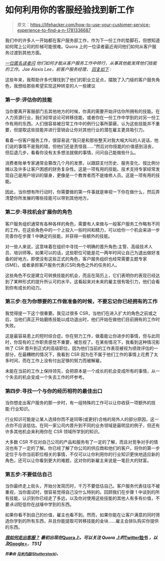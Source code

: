 # 如何利用你的客服经验找到新工作

> 原文：<https://lifehacker.com/how-to-use-your-customer-service-experience-to-find-a-n-1781336687>

我们中的许多人一开始都在客户服务部工作，作为下一份工作的垫脚石，但想知道如何爬上公司的阶梯可能很难。Quora 上的一位读者最近询问他们如何从客户服务过渡到其他方面。



[*一位匿名读者问*](https://www.quora.com/How-do-I-get-out-of-customer-service?srid=VDZ) *他们如何才能从客户服务工作中转行，从事其他能发挥他们技能的工作。Jae Alexis Lee，前客户服务经理，* [*回复如下*](https://www.quora.com/How-do-I-get-out-of-customer-service/answer/Jae-Alexis-Lee) *:*

这些年来，我帮助许多代理找到了他们的职业立足点，摆脱了入门级的客户服务角色，我想给那些希望实现这种转变的人一些建议

### 第一步:评估你的技能

当你要离开客服部门去其他地方的时候，你真的需要开始评估你所拥有的技能。在人力资源行业，我们经常谈论可转移技能，或者你在一份工作中学到的对另一份工作有用的东西。人们很容易被日常工作中的例行公事所蒙蔽，认为这些技能并不重要，但提取这些技能并进行营销会让你对其他行业的潜在雇主更具吸引力。

看着一份客户服务工作，很容易说:“我只是和那些整天对我大喊大叫的人说话，他们说的事情不是我的错，但他们还是责怪我……”然后对你技能的价值感到沮丧，但后退几步，看看你没有太多想法就做的事情，问问自己能做些什么。

消费者账单专家通常会篡改几个月的发票，以跟踪支付历史、服务变化、按比例分摊以及许多让客户困惑的财务复杂性。这是一项有用的技能。技术支持专家经常发现自己是用户培训的替身，更像是一个教育者而不是维修人员。这是一项有用的技能。

因此，当你想有所行动时，你需要做的第一件事就是审视一下你在做什么，然后弄清楚你所发展的哪些技能可以带到其他地方。

### **第二步:寻找机会扩展你的角色**

客户服务组织通常有各种各样的角色，需要有人来做与一般客户服务工作略有不同的工作。在这些角色中的一个上投入一些时间和精力，可以给你一个机会来进一步完善你在步骤 1 中确定的技能，并获得一些额外的技能。

对一些人来说，这意味着在组织中寻找一个明确的晋升角色:主管、高级技术人员、培训师等。如果可以的话，这些职位可能是花一两年时间让自己为退出做好准备的好地方。即使没有这些正式的角色，客户服务组织也经常需要主题专家(SME)，或者承担客户服务代表(CSR)角色之外的任务的人。

这些角色不仅是建立可转换技能的机会，而且在简历上，它们表明你的表现已经达到了某种形式的提升所认可的水平。这看起来对未来的雇主很有吸引力，他们会看到你有成长的动力。

### 第三步:在为你想要的工作做准备的时候，不要忘记你已经拥有的工作

我觉得提一下这个很重要。我见过很多 CSR，当他们在进入扩大的角色之前或之后，当他们真正开始磨练技能以成功退出时，他们开始在做他们目前拥有的工作时失败。

这是最容易患上的短时综合症。你在努力工作，做着能让你进步的事情，但与此同时，你现有的工作职责感觉不重要，被忽视了。在某些情况下，我看到这种情况影响了 CSR 晋升到正式的高级职位，因为他们当前的工作表现被视为绩效评估的一部分，在最糟糕的情况下，我看到 CSR 因为在不属于他们工作的事情上花费了太多时间，而在工作上没有付出足够的努力而被解雇。

未能在当前的工作上保持领先，会把原本是一个成长的机会变成所有的事情，从一个失去的机会变成一个失去工作的坏参考。

### **第四步:寻找一个与你的经历相符的最佳出口**

当你想走出客户服务的那一步时，有一组特殊的工作可以让你收获一项额外的技能:行业知识。

行业知识可能是让某人选择你而不是同等(或更好)合格的局外人的部分原因，这一点你不应该低估。在同一家公司内晋升到不同的业务领域是最明显的例子，但还有许多其他机会来利用你在 CSR 领域所学到的知识。

大多数 CSR 不仅对自己公司的产品和服务有了一定的了解，而且对竞争对手的情况也有了一定的了解。你已经了解了你公司的供应商和他们的客户。将你的第一步定位于与你当前职位相关的事情，不仅可以让你利用你的行业知识更快地适应新的角色，还可以让你看到更大的难题，这对你的新雇主来说是一笔巨大的财富。

### 第五步:不要低估自己

当你最终走上街头，开始分发简历时，千万不要低估自己。客户服务代表往往不被重视，当你面试时，很容易觉得自己没什么特别的。回顾我们在步骤 1 中谈到的所有技能，认识到你已经走了多远，以及你对使用这些技能的其他人有多有价值，不要*永远*贬低你在战壕中学到的东西。

如果你看不到自己的价值，雇主也看不到。然而，如果你能在让客户满意的同时筛选你学到的所有东西，并且你能提取可转移技能的金块……雇主会排队购买你提供的东西。

[***我如何走出客服？***](https://www.quora.com/How-do-I-get-out-of-customer-service/answer/Jae-Alexis-Lee) ***最初出现在***[**Quora**](http://www.quora.com/)***上。可以关注 Quora 上的***[**Twitter**](https://twitter.com/Quora)**[**脸书**](https://www.facebook.com/quora) ***，以及***[**Google+**](https://plus.google.com/111127313006403749982/posts)***。**T51】***

**<small>*形象由*</small> [<small>*马米内兹*</small>](http://www.shutterstock.com/pic-280867097/stock-vector-customer-service-people.html)<small>*(*</small>[<small>*Shutterstock*</small>](http://shutterstock.com)<small>*)。*</small>**
